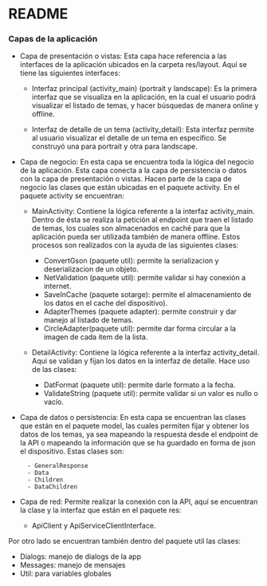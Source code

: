 # README #

### Capas de la aplicación ###

* Capa de presentación o vistas: Esta capa hace referencia a las interfaces de la aplicación ubicados en la carpeta res/layout. Aquí se tiene las siguientes interfaces:

	* Interfaz principal (activity_main) (portrait y landscape): Es la primera interfaz que se visualiza en la aplicación, en la cual el usuario podrá visualizar el listado de temas, y hacer búsquedas de manera online y offline. 

	* Interfaz de detalle de un tema (activity_detail): Esta interfaz permite al usuario visualizar el detalle de un tema en específico. Se construyó una para portrait y otra para landscape.
	
* Capa de negocio: En esta capa se encuentra toda la lógica del negocio de la aplicación. Esta capa conecta a la capa de persistencia o datos con la capa de presentación o vistas. Hacen parte de la capa de negocio las clases que están ubicadas en el paquete activity. En el paquete activity se encuentran: 

	* MainActivity: Contiene la lógica referente a la interfaz activity_main. Dentro de ésta se realiza la petición al endpoint que traen el listado de temas, los cuales son almacenados en caché para que la aplicación pueda ser utilizada también de manera offline. Estos procesos  son realizados con la ayuda de las siguientes clases: 

		- ConvertGson (paquete util): permite la serializacion y deserializacion de un objeto.
		- NetValidation (paquete util): permite validar si hay conexión a internet.
		- SaveInCache (paquete sotarge): permite el almacenamiento de los datos en el cache del dispositivo). 
		- AdapterThemes (paquete adapter): permite construir y dar manejo al listado de temas.
		- CircleAdapter(paquete util): permite dar forma circular a la imagen de cada item de la lista.
		
	* DetailActivity: Contiene la lógica referente a la interfaz activity_detail. Aquí se validan y fijan los datos en la interfaz de detalle. Hace uso de las clases:
		
		- DatFormat (paquete util): permite darle formato a la fecha.
		- ValidateString (paquete util): permite validar si un valor es nullo o vacío.
	 
* Capa de datos o persistencia: En esta capa se encuentran las clases que están en el paquete model, las cuales permiten fijar y obtener los datos de los temas, ya sea mapeando la respuesta desde el endpoint de la API o mapeando la información que se ha guardado en forma de json el dispositivo. Estas clases son:
    		
		- GeneralResponse
		- Data
		- Children
		- DataChildren

* Capa de red: Permite realizar la conexión con la API, aquí se encuentran la clase y la interfaz que están en el paquete res: 
		
    - ApiClient y ApiServiceClientInterface.

Por otro lado se encuentran también dentro del paquete util las clases:
  - Dialogs: manejo de dialogs de la app
  - Messages: manejo de mensajes
  - Util: para variables globales
